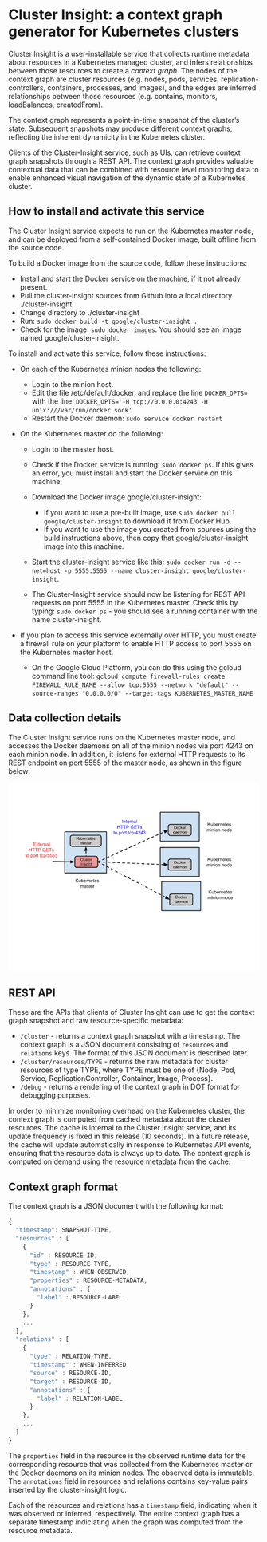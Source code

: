 # Cluster Insight: a context graph generator for Kubernetes clusters

Cluster Insight is a user-installable service that collects runtime metadata
about resources in a Kubernetes managed cluster, and infers relationships
between those resources to create a *context graph*. The nodes of the context
graph are cluster resources (e.g. nodes, pods, services,
replication-controllers, containers, processes, and images), and the edges are
inferred relationships between those resources (e.g. contains, monitors,
loadBalances, createdFrom).

The context graph represents a point-in-time snapshot of the cluster’s state.
Subsequent snapshots may produce different context graphs, reflecting the
inherent dynamicity in the Kubernetes cluster.

Clients of the Cluster-Insight service, such as UIs, can retrieve context graph
snapshots through a REST API. The context graph provides valuable contextual
data that can be combined with resource level monitoring data to enable
enhanced visual navigation of the dynamic state of a Kubernetes cluster.


## How to install and activate this service

The Cluster Insight service expects to run on the Kubernetes master node, and
can be deployed from a self-contained Docker image, built offline from the
source code.

To build a Docker image from the source code, follow these instructions:

* Install and start the Docker service on the machine, if it not already present.
* Pull the cluster-insight sources from Github into a local directory
  ./cluster-insight
* Change directory to ./cluster-insight
* Run: `sudo docker build -t google/cluster-insight . `
* Check for the image: `sudo docker images`. You should see an image named
  google/cluster-insight.

To install and activate this service, follow these instructions:

* On each of the Kubernetes minion nodes the following:
   * Login to the minion host.
   * Edit the file /etc/default/docker, and replace the line `DOCKER_OPTS=`
     with the line: `DOCKER_OPTS='-H tcp://0.0.0.0:4243 -H unix:///var/run/docker.sock'`
   * Restart the Docker daemon: `sudo service docker restart`

* On the Kubernetes master do the following:
   * Login to the master host.
   * Check if the Docker service is running: `sudo docker ps`. If this gives
     an error, you must install and start the Docker service on this machine.
   * Download the Docker image google/cluster-insight:
       * If you want to use a pre-built image, use `sudo docker pull google/cluster-insight`
         to download it from Docker Hub.
       * If you want to use the image you created from sources using the build
         instructions above, then copy that google/cluster-insight image into
         this machine.

   * Start the cluster-insight service like this:
     `sudo docker run -d --net=host -p 5555:5555 --name cluster-insight google/cluster-insight`.
   * The Cluster-Insight service should now be listening for REST
     API requests on port 5555 in the Kubernetes master. Check this by typing:
     `sudo docker ps` - you should see a running container with the name
     cluster-insight.

* If you plan to access this service externally over HTTP, you must create a
  firewall rule on your platform to enable HTTP access to port 5555 on the
  Kubernetes master host.
   * On the Google Cloud Platform, you can do this using the gcloud command
     line tool: `gcloud compute firewall-rules create FIREWALL_RULE_NAME --allow tcp:5555 --network "default" --source-ranges "0.0.0.0/0" --target-tags KUBERNETES_MASTER_NAME`


## Data collection details

The Cluster Insight service runs on the Kubernetes master node, and accesses
the Docker daemons on all of the minion nodes via port 4243 on each minion node.
In addition, it listens for external HTTP requests to its REST endpoint on port
5555 of the master node, as shown in the figure below:

![alt text](kubernetes-setup.png "cluster-insight service setup")


## REST API

These are the APIs that clients of Cluster Insight can use to get the context
graph snapshot and raw resource-specific metadata:

* `/cluster` - returns a context graph snapshot with a timestamp. The context
  graph is a JSON document consisting of `resources` and `relations` keys. The
  format of this JSON document is described later.
* `/cluster/resources/TYPE` - returns the raw metadata for cluster resources
  of type TYPE, where TYPE must be one of {Node, Pod, Service,
  ReplicationController, Container, Image, Process}.
* `/debug` - returns a rendering of the context graph in DOT format for
  debugging purposes.

In order to minimize monitoring overhead on the Kubernetes cluster, the context
graph is computed from cached metadata about the cluster resources. The cache
is internal to the Cluster Insight service, and its update frequency is fixed
in this release (10 seconds). In a future release, the cache will update
automatically in response to Kubernetes API events, ensuring that the resource
data is always up to date. The context graph is computed on demand using the
resource metadata from the cache.

## Context graph format

The context graph is a JSON document with the following format:
```js
{
  "timestamp": SNAPSHOT-TIME,
  "resources" : [
    {
      "id" : RESOURCE-ID,
      "type" : RESOURCE-TYPE,
      "timestamp" : WHEN-OBSERVED,
      "properties" : RESOURCE-METADATA,
      "annotations" : {
        "label" : RESOURCE-LABEL
      }
    },
    ...
  ],
  "relations" : [
    {
      "type" : RELATION-TYPE,
      "timestamp" : WHEN-INFERRED,
      "source" : RESOURCE-ID,
      "target" : RESOURCE-ID,
      "annotations" : {
        "label" : RELATION-LABEL
      }
    },
    ...
  ]
}
```

The `properties` field in the resource is the observed runtime data for the
corresponding resource that was collected from the Kubernetes master or
the Docker daemons on its minion nodes.
The observed data is immutable.
The `annotations` field in resources and relations contains key-value pairs
inserted by the cluster-insight logic.

Each of the resources and relations has a `timestamp` field, indicating when
it was observed or inferred, respectively. The entire context graph has a
separate timestamp indiciating when the graph was computed from the resource
metadata.

